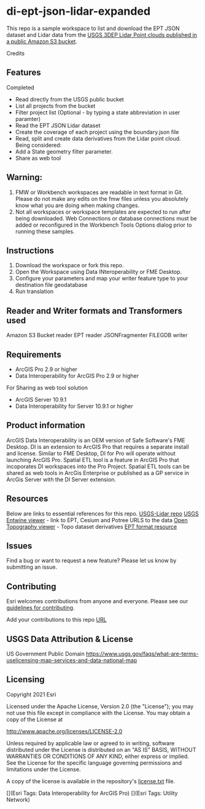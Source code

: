 # di-ept-json-lidar-expanded

This repo is a sample workspace to list and download the EPT JSON dataset and Lidar data from the [USGS 3DEP Lidar Point clouds published in a public Amazon S3 bucket](https://registry.opendata.aws/usgs-lidar/).<br/>

Credits

## Features
Completed
* Read directly from the USGS public bucket <br/>
* List all projects from the bucket<br/>
* Filter project list (Optional - by typing a state abbreviation in user paramter) <br/>   
* Read the EPT JSON Lidar dataset<br/>
* Create the coverage of each project using the boundary.json file<br/>
* Read, split and create data derivatives from the Lidar point cloud.<br/>
Being considered:
* Add a State geometry filter parameter.<br/>
* Share as web tool<br/>

## Warning: 
1. FMW or Workbench workspaces are readable in text format in Git. Please do not make any edits on the fmw files unless you absolutely know what you are doing when making changes.
2. Not all workspaces or workspace templates are expected to run after being downloaded. Web Connections or database connections must be added or reconfigured in the Workbench Tools Options dialog prior to running these samples.

## Instructions

1. Download the workspace or fork this repo.
2. Open the Workspace using Data INteroperability or FME Desktop.
3. Configure your parameters and map your writer feature type to your destination file geodatabase
4. Run translation

## Reader and Writer formats and Transformers used
Amazon S3 Bucket reader
EPT reader
JSONFragmenter
FILEGDB writer

## Requirements

* ArcGIS Pro 2.9 or  higher
* Data Interoperability for ArcGIS Pro 2.9 or higher

For Sharing as web tool solution
* ArcGIS Server 10.9.1
* Data Interoperability for Server 10.9.1 or higher


## Product information
ArcGIS Data Interoperability is an OEM version of Safe Software's FME Desktop. DI is an extension to ArcGIS Pro that requires a separate install and license. Similar to FME Desktop, DI for Pro will operate without launching ArcGIS Pro. Spatial ETL tool is a feature in ArcGIS Pro that incoporates DI workspaces into the Pro Project. Spatial ETL tools can be shared as web tools in ArcGis Enterprise or published as a GP service in ArcGis Server with the DI Server extension. 


## Resources

Below are links to essential references for this repo.
[USGS-Lidar repo](https://github.com/hobu/usgs-lidar/)
[USGS Entwine viewer](https://usgs.entwine.io/) - link to EPT, Cesium and Potree URLS to the data
[Open Topography viewer](https://portal.opentopography.org/datasets) - Topo dataset derivatives
[EPT format resource](https://entwine.io/entwine-point-tile.html)

## Issues

Find a bug or want to request a new feature?  Please let us know by submitting an issue.

## Contributing

Esri welcomes contributions from anyone and everyone. Please see our [guidelines for contributing](https://github.com/esri/contributing).

Add your contributions to this repo [URL](https://github.com/awslabs/open-data-registry/blob/main/datasets/usgs-lidar.yaml)

## USGS Data Attribution & License
US Government Public Domain https://www.usgs.gov/faqs/what-are-terms-uselicensing-map-services-and-data-national-map

## Licensing
Copyright 2021 Esri

Licensed under the Apache License, Version 2.0 (the "License");
you may not use this file except in compliance with the License.
You may obtain a copy of the License at

   http://www.apache.org/licenses/LICENSE-2.0

Unless required by applicable law or agreed to in writing, software
distributed under the License is distributed on an "AS IS" BASIS,
WITHOUT WARRANTIES OR CONDITIONS OF ANY KIND, either express or implied.
See the License for the specific language governing permissions and
limitations under the License.

A copy of the license is available in the repository's [license.txt](https://github.com/salvaleonrp/di-data-driven-electric-utility-export-subnetwork/blob/main/license.txt) file.

[](Esri Tags: Data Interoperability for ArcGIS Pro)
[](Esri Tags: Utility Network)
